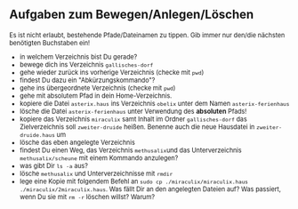 ## Aufgaben zum Bewegen/Anlegen/Löschen

<div style="font-size:0.8em">

Es ist nicht erlaubt, bestehende Pfade/Dateinamen zu tippen. Gib immer nur den/die nächsten benötigten Buchstaben ein!


- in welchem Verzeichnis bist Du gerade?
- bewege dich ins Verzeichnis `gallisches-dorf`
- gehe wieder zurück ins vorherige Verzeichnis (checke mit `pwd`)
- findest Du dazu ein "Abkürzungskommando"?
- gehe ins übergeordnete Verzeichnis (checke mit `pwd`)
- gehe mit absolutem Pfad in dein Home-Verzeichnis.
- kopiere die Datei `asterix.haus` ins Verzeichnis `obelix` unter dem Namen `asterix-ferienhaus`
- lösche die Datei `asterix-ferienhaus` unter Verwendung des **absoluten** Pfads!
- kopiere das Verzeichnis `miraculix` samt Inhalt im Ordner `gallisches-dorf` das Zielverzeichnis soll `zweiter-druide` heißen. Benenne auch die neue Hausdatei in `zweiter-druide.haus` um
- lösche das eben angelegte Verzeichnis
- findest Du einen Weg, das Verzeichnis `methusalix`und das Unterverzeichnis `methusalix/scheune` mit einem Kommando anzulegen?
- was gibt Dir `ls -a` aus?
- lösche `methusalix` und Unterverzeichnisse mit `rmdir`
- lege eine Kopie mit folgendem Befehl an `sudo cp ./miraculix/miraculix.haus ./miraculix/2miraculix.haus`. Was fällt Dir an den angelegten Dateien auf? Was passiert, wenn Du sie mit `rm -r` löschen willst? Warum?

</div>